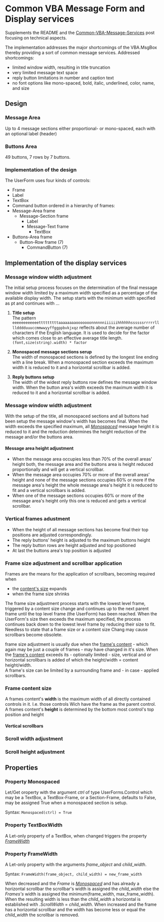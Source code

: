 # Common VBA Message Form and Display services

Supplements the README and the [Common-VBA-Message-Services](https://warbe-maker.github.io/vba/common/2020/11/17/Common-VBA-Message-Services.html) post focusing on technical aspects.

The implementation addresses the major shortcomings of the VBA.MsgBox thereby providing a sort of common message services. Addressed shortcomings:
* limited window width, resulting in title truncation
* very limited message text space
* reply button limitations in number and caption text
* no font options like mono-spaced, bold, italic, underlined, color, name, and size


## Design
### Message Area
Up to 4 message sections either proportional- or mono-spaced, each with an optional label (header)
### Buttons Area
49 buttons, 7 rows by 7 buttons.
### Implementation of the design
The UserForm uses four kinds of controls:
- Frame
- Label
- TextBox
- Command button
ordered in a hierarchy of frames:
- Message-Area frame
  - Message-Section frame
    - Label
    - Message-Text frame
      - TextBox
- Buttons-Area frame
  - Button-Row frame (7)
    - CommandButton (7)


## Implementation of the display services
### Message window width adjustment
The initial setup process focuses on the determination of the final message window width limited by a maximum width specified as a percentage of the available display width. The setup starts with the minimum width specified as pt and continues with ...
1. **Title setup**<br>
The pattern<br> `eeeeeeeeeeeetttttttttaaaaaaaaooooooonnnnnniiiiiihhhhhhssssssrrrrrlllldddduuuccmmwwyyffggppbvkjxqz` reflects about the average number of characters if the English language. It is used to decide for the factor which comes close to an effective average title length.<br>
`(font,size(string).width) * factor`

1. **Monospaced message  sections serup**<br>
The width of monospaced sections is defined by the longest line ending with a line break. When a monospaced section exceeds the maximum width it is reduced to it and a horizontal scrollbar is added.

1. **Reply buttons setup**<br>
The width of the widest reply buttons row defines the message window width. When the button area's width  exceeds the maximum width it is reduced to it and a horizontal scrollbar is added.


### Message window width adjustment
With the setup of the title, all monospaced sections and all buttons had been setup the message window's width has becomes final. When the width exceeds the specified maximum, all _[Monospaced](#property-monospaced)_ message height it is reduced to it and the reduction determines the height reduction of the message and/or the buttons area.

#### Message area height adjustment
- When the message area occupies less than 70% of the overall areas' height both, the message area and the buttons area is height reduced proportionally and will get a vertical scrollbar.
- When the message area occupies 70% or more of the overall areas' height and none of the message sections occupies 60% or more if the message area's height the whole message area's height it is reduced to fit and a vertical scrollbars is added.
- When one of the message sections occupies 60% or more of the message area's height only this one is reduced and gets a vertical scrollbar.

### Vertical frames adustment
- When the height of all message sections has become final their top positions are adjusted correspondingly.
- The reply buttons' height is adjusted to the maximum buttons height
- The reply button rows are height adjusted and top positioned
- At last the buttons area's top position is adjusted

### Frame size adjustment and scrollbar  application
Frames are the means for the application of scrollbars, becoming  required when
- the [content's size](#frame-content-size) expands
- when the frame size shrinks

The frame size adjustment process starts with the lowest level frame, triggered by a content size change and continues up to the next parent frame until the top level frame (the UserForm) has been reached. When the UserForm's size then exceeds the maximum specified, the process continues back down to the lowest level frame by reducing their size to fit.<br>
Needless to state that a frame size or a content size Chang may cause scrollbars become obsolete. 

frame size adjustment is usually due when the [frame's content](#frame-content-size) - which again may be just a couple of frames - may have changed in it's size.
When the [frame's content](#frame-content-size) exceeds its - optionally limited - size, vertical and or horizontal scrollbars is added of which the height/width = content height/width.<br>
A frame's size can be limited by a surrounding frame and - in case - applied scrollbars. 

### Frame content size
A frames content's **width** is the maximum width of all directly contained controls in it. I.e. those controls Wich have the frame as the parent control.<br>A frames content's **height** is determined by the bottom most control's top position and height 

#### Vertical scrollbars
###
### Scroll width adjustment

### Scroll height adjustment

## Properties
### Property Monospaced
Let/Get oroperty with the argument _ctrl_ of type UserForms.Control which may be a TextBox, a TextBox-Frame, or a Section-Frame, defaults to False, may be assigned True when a monospaced section is setup.

Syntax: `Monospaced(ctrl) = True`
### Property TextBoxWidth
A Let-only property of a TextBox, when changed  triggers the property _[FrameWidth](#property-framewidth)_

### Property FrameWidth
A Let-only property with the arguments  _frame\_object_ and _child\_width_.

Syntax: `FrameWidth(frame_object, child_width) = new_frame_width`

When decreased and the _Frame_ is _[Monospaced](#property-monospaced)_ and has already a horizontal scrollbar the scrollbar's width is assigned the  _child\_width_ else the _Frames's_ width is assigned the minimum(frame_width, max_frame_width). When the resulting width is less than the _child\_width_  a horizontal  is established with _.ScrollWidth_ = _child\_width_.
When increased and the frame has a horizontal scrollbar and the width has become less or equal the _child\_width_ the scrollbar is removed.
